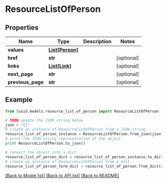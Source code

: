# ResourceListOfPerson


## Properties
Name | Type | Description | Notes
------------ | ------------- | ------------- | -------------
**values** | [**List[Person]**](Person.md) |  | 
**href** | **str** |  | [optional] 
**links** | [**List[Link]**](Link.md) |  | [optional] 
**next_page** | **str** |  | [optional] 
**previous_page** | **str** |  | [optional] 

## Example

```python
from lusid.models.resource_list_of_person import ResourceListOfPerson

# TODO update the JSON string below
json = "{}"
# create an instance of ResourceListOfPerson from a JSON string
resource_list_of_person_instance = ResourceListOfPerson.from_json(json)
# print the JSON string representation of the object
print ResourceListOfPerson.to_json()

# convert the object into a dict
resource_list_of_person_dict = resource_list_of_person_instance.to_dict()
# create an instance of ResourceListOfPerson from a dict
resource_list_of_person_form_dict = resource_list_of_person.from_dict(resource_list_of_person_dict)
```
[[Back to Model list]](../README.md#documentation-for-models) [[Back to API list]](../README.md#documentation-for-api-endpoints) [[Back to README]](../README.md)


